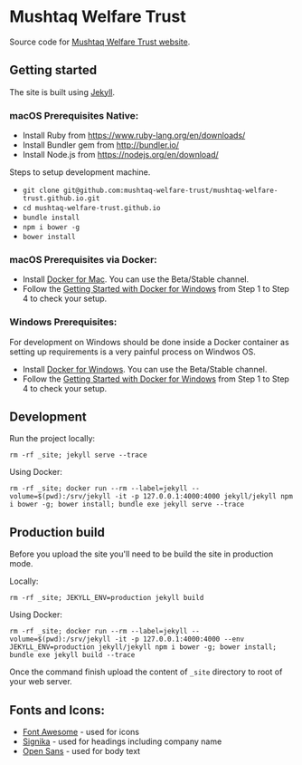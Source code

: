 # Mushtaq Welfare Trust

Source code for [Mushtaq Welfare Trust website](http://mwt.org.uk/).

## Getting started
The site is built using [Jekyll](http://jekyllrb.com/).

### macOS Prerequisites Native:
* Install Ruby from https://www.ruby-lang.org/en/downloads/
* Install Bundler gem from http://bundler.io/
* Install Node.js from https://nodejs.org/en/download/

Steps to setup development machine.
* `git clone git@github.com:mushtaq-welfare-trust/mushtaq-welfare-trust.github.io.git`
* `cd mushtaq-welfare-trust.github.io`
* `bundle install`
* `npm i bower -g`
* `bower install`

### macOS Prerequisites via Docker:
* Install [Docker for Mac](https://docs.docker.com/docker-for-mac/). You can use the Beta/Stable channel.
* Follow the [Getting Started with Docker for Windows](https://docs.docker.com/docker-for-windows/) from Step 1 to Step 4 to check your setup.

### Windows Prerequisites:
For development on Windows should be done inside a Docker container as setting up requirements is a very painful process on Windwos OS.

* Install [Docker for Windows](https://docs.docker.com/docker-for-windows/). You can use the Beta/Stable channel.
* Follow the [Getting Started with Docker for Windows](https://docs.docker.com/docker-for-windows/) from Step 1 to Step 4 to check your setup.

## Development
Run the project locally:
```
rm -rf _site; jekyll serve --trace
```

Using Docker:
```
rm -rf _site; docker run --rm --label=jekyll --volume=$(pwd):/srv/jekyll -it -p 127.0.0.1:4000:4000 jekyll/jekyll npm i bower -g; bower install; bundle exe jekyll serve --trace
```

## Production build
Before you upload the site you'll need to be build the site in production mode.

Locally:
```
rm -rf _site; JEKYLL_ENV=production jekyll build
```

Using Docker:
```
rm -rf _site; docker run --rm --label=jekyll --volume=$(pwd):/srv/jekyll -it -p 127.0.0.1:4000:4000 --env JEKYLL_ENV=production jekyll/jekyll npm i bower -g; bower install; bundle exe jekyll build --trace
```

Once the command finish upload the content of `_site` directory to root of your web server.

## Fonts and Icons:
* [Font Awesome](https://fortawesome.github.io/Font-Awesome) - used for icons
* [Signika](https://www.google.com/fonts/specimen/Signika) - used for headings including company name
* [Open Sans](https://www.google.com/fonts/specimen/Open+Sans) - used for body text

